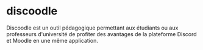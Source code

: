 # discoodle

Discoodle est un outil pédagogique permettant aux étudiants ou aux professeurs d'université de profiter des avantages de la plateforme Discord et Moodle en une même application.
